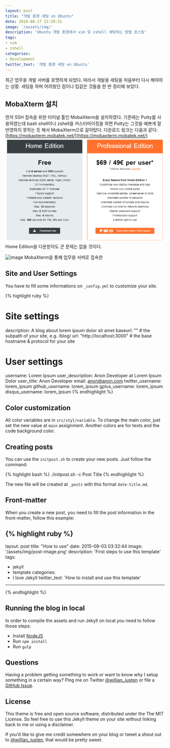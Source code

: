 ```yaml
---
layout: post
title: "개발 환경 세팅 on Ubuntu"
date: 2018-08-17 23:29:31
image: '/assets/img/'
description: 'Ubuntu 개발 환경에서 vim 및 zshell 세팅하는 방법 포스팅'
tags:
- vim
- zshell
categories:
- Development
twitter_text: '개발 환경 세팅 on Ubuntu'
---
```


최근 업무용 개발 서버를 포맷하게 되었다. 따라서 개발용 세팅을 처음부터 다시 해야하는 상황. 세팅을 하며 어려웠던 점이나 팁같은 것들을 한 번 정리해 보았다.

## MobaXterm 설치

먼저 SSH 접속을 위한 터미널 툴인 MobaXterm을 설치하였다. 기존에는 Putty를 사용하였는데 bash shell이나 zshell을 커스터마이징을 하면 Putty는 그것을 예쁘게 잘 반영하지 못하는 듯 해서 MobaXterm으로 갈아탔다. 다운로드 링크는 다음과 같다: [https://mobaxterm.mobatek.net/](https://mobaxterm.mobatek.net/)
![image](/assets/img/20180817_01.png)
Home Edition을 다운받아도 큰 문제는 없을 것이다.

![image](20180817_02.png)
MobaXterm을 통해 업무용 서버로 접속한 

## Site and User Settings

You have to fill some informations on `_config.yml` to customize your site.

{% highlight ruby %}
# Site settings
description: A blog about lorem ipsum dolor sit amet
baseurl: "" # the subpath of your site, e.g. /blog/
url: "http://localhost:3000" # the base hostname & protocol for your site 

# User settings
username: Lorem Ipsum
user_description: Anon Developer at Lorem Ipsum Dolor
user_title: Anon Developer
email: anon@anon.com
twitter_username: lorem_ipsum
github_username:  lorem_ipsum
gplus_username:  lorem_ipsum
disqus_username: lorem_ipsum
{% endhighlight %}

## Color customization

All color variables are in `src/styl/variable`. To change the main color, just set the new value at `main` assignment. Another colors are for texts and the code background color.

## Creating posts

You can use the `initpost.sh` to create your new posts. Just follow the command:

{% highlight bash %}
./initpost.sh -c Post Title
{% endhighlight %}

The new file will be created at `_posts` with this format `date-title.md`.

## Front-matter 

When you create a new post, you need to fill the post information in the front-matter, follow this example:

{% highlight ruby %}
---
layout: post
title: "How to use"
date: 2015-08-03 03:32:44
image: '/assets/img/post-image.png'
description: 'First steps to use this template'
tags:
- jekyll 
- template 
categories:
- I love Jekyll
twitter_text: 'How to install and use this template'
---
{% endhighlight %}


## Running the blog in local

In order to compile the assets and run Jekyll on local you need to follow those steps:

- Install [NodeJS](https://nodejs.org/)
- Run `npm install` 
- Run `gulp`

## Questions

Having a problem getting something to work or want to know why I setup something in a certain way? Ping me on Twitter [@willian_justen](https://twitter.com/willian_justen) or file a [GitHub Issue](https://github.com/willianjusten/will-jekyll-template/issues/new).

## License

This theme is free and open source software, distributed under the The MIT License. So feel free to use this Jekyll theme on your site without linking back to me or using a disclaimer.

If you’d like to give me credit somewhere on your blog or tweet a shout out to [@willian_justen](https://twitter.com/willian_justen), that would be pretty sweet.






